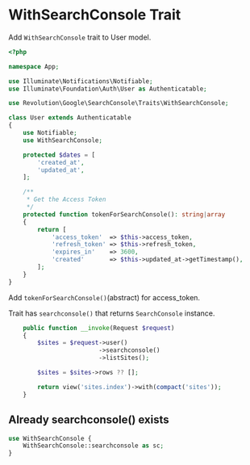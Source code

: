 # WithSearchConsole Trait

Add `WithSearchConsole` trait to User model.

```php
<?php

namespace App;

use Illuminate\Notifications\Notifiable;
use Illuminate\Foundation\Auth\User as Authenticatable;

use Revolution\Google\SearchConsole\Traits\WithSearchConsole;

class User extends Authenticatable
{
    use Notifiable;
    use WithSearchConsole;

    protected $dates = [
        'created_at',
        'updated_at',
    ];

    /**
     * Get the Access Token
     */
    protected function tokenForSearchConsole(): string|array
    {
        return [
            'access_token'  => $this->access_token,
            'refresh_token' => $this->refresh_token,
            'expires_in'    => 3600,
            'created'       => $this->updated_at->getTimestamp(),
        ];
    }
}
```

Add `tokenForSearchConsole()`(abstract) for access_token.

Trait has `searchconsole()` that returns `SearchConsole` instance.

```php
    public function __invoke(Request $request)
    {     
        $sites = $request->user()
                         ->searchconsole()
                         ->listSites();

        $sites = $sites->rows ?? [];

        return view('sites.index')->with(compact('sites'));
    }
```

## Already searchconsole() exists

```php
use WithSearchConsole {
    WithSearchConsole::searchconsole as sc;
}
```
